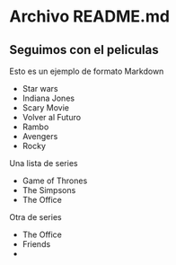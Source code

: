 # Archivo README.md

## Seguimos con el peliculas

Esto es un ejemplo de formato Markdown

* Star wars
* Indiana Jones
* Scary Movie
* Volver al Futuro
* Rambo
* Avengers
* Rocky


Una lista de series
* Game of Thrones
* The Simpsons
* The Office

Otra de series 
* The Office
* Friends
* 
